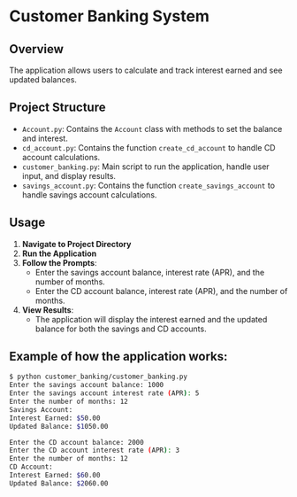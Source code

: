 # Customer Banking System
## Overview
The application allows users to calculate and track interest earned and see updated balances. 
## Project Structure
- `Account.py`: Contains the `Account` class with methods to set the balance and interest.
- `cd_account.py`: Contains the function `create_cd_account` to handle CD account calculations.
- `customer_banking.py`: Main script to run the application, handle user input, and display results.
- `savings_account.py`: Contains the function `create_savings_account` to handle savings account calculations.
## Usage
1. **Navigate to Project Directory**
2. **Run the Application**
3. **Follow the Prompts**:
    - Enter the savings account balance, interest rate (APR), and the number of months.
    - Enter the CD account balance, interest rate (APR), and the number of months.
4. **View Results**:
    - The application will display the interest earned and the updated balance for both the savings and CD accounts.
## Example of how the application works:
```bash
$ python customer_banking/customer_banking.py
Enter the savings account balance: 1000
Enter the savings account interest rate (APR): 5
Enter the number of months: 12
Savings Account:
Interest Earned: $50.00
Updated Balance: $1050.00

Enter the CD account balance: 2000
Enter the CD account interest rate (APR): 3
Enter the number of months: 12
CD Account:
Interest Earned: $60.00
Updated Balance: $2060.00



